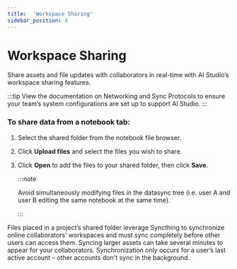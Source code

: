 ```yaml
---
title:  'Workspace Sharing'
sidebar_position: 4
---
```

# Workspace Sharing

Share assets and file updates with collaborators in real-time with AI Studio’s workspace sharing features.

:::tip
View the documentation on Networking and Sync Protocols to ensure your team’s system configurations are set up to support AI Studio.
:::

### To share data from a notebook tab:

1. Select the shared folder from the notebook file browser.

2. Click **Upload files** and select the files you wish to share.

3. Click **Open** to add the files to your shared folder, then click **Save**.

    :::note

    Avoid simultaneously modifying files in the datasync tree (i.e. user A and user B editing the same notebook at the same time).

    :::

Files placed in a project’s shared folder leverage Syncthing to synchronize online collaborators’ workspaces and must sync completely before other users can access them. Syncing larger assets can take several minutes to appear for your collaborators. Synchronization only occurs for a user’s last active account – other accounts don't sync in the background.
